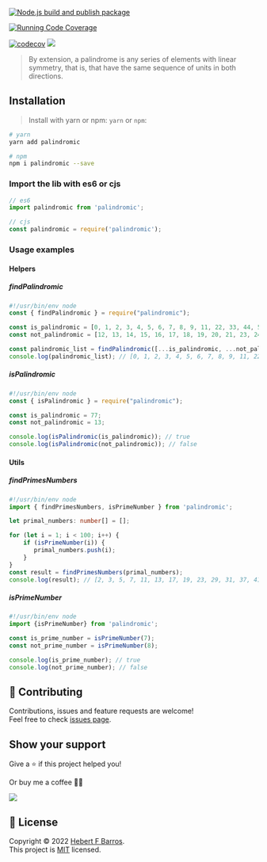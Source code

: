 [![Node.js build and publish package](https://github.com/hebertcisco/palindromic/actions/workflows/npm-publish.yml/badge.svg)](https://github.com/hebertcisco/palindromic/actions/workflows/npm-publish.yml)

[![Running Code Coverage](https://github.com/hebertcisco/palindromic/actions/workflows/coverage.yml/badge.svg)](https://github.com/hebertcisco/palindromic/actions/workflows/coverage.yml)

[![codecov](https://codecov.io/gh/hebertcisco/palindromic/branch/main/graph/badge.svg?token=PQV2NE71P6)](https://codecov.io/gh/hebertcisco/palindromic)
![](https://img.shields.io/badge/Node.js-^10-43853D?style=flat&logo=node.js&logoColor=white)

> By extension, a palindrome is any series of elements with linear symmetry, that is, that have the same sequence of units in both directions.

## Installation

> Install with yarn or npm: `yarn` or `npm`:

```bash
# yarn
yarn add palindromic
```

```bash
# npm
npm i palindromic --save
```

### Import the lib with es6 or cjs

```mjs
// es6
import palindromic from 'palindromic';
```

```cjs
// cjs
const palindromic = require('palindromic');
```

### Usage examples

#### Helpers

##### findPalindromic

```cjs
#!/usr/bin/env node
const { findPalindromic } = require("palindromic");

const is_palindromic = [0, 1, 2, 3, 4, 5, 6, 7, 8, 9, 11, 22, 33, 44, 55, 66, 77, 88, 99];
const not_palindromic = [12, 13, 14, 15, 16, 17, 18, 19, 20, 21, 23, 24, 25, 26, 27, 28];

const palindromic_list = findPalindromic([...is_palindromic, ...not_palindromic]);
console.log(palindromic_list); // [0, 1, 2, 3, 4, 5, 6, 7, 8, 9, 11, 22, 33, 44, 55, 66, 77, 88, 99]
```

##### isPalindromic

```cjs
#!/usr/bin/env node
const { isPalindromic } = require("palindromic");

const is_palindromic = 77;
const not_palindromic = 13;

console.log(isPalindromic(is_palindromic)); // true
console.log(isPalindromic(not_palindromic)); // false
```

#### Utils

##### findPrimesNumbers

```ts
#!/usr/bin/env node
import { findPrimesNumbers, isPrimeNumber } from 'palindromic';

let primal_numbers: number[] = [];

for (let i = 1; i < 100; i++) {
    if (isPrimeNumber(i)) {
       primal_numbers.push(i);
    }
}
const result = findPrimesNumbers(primal_numbers);
console.log(result); // [2, 3, 5, 7, 11, 13, 17, 19, 23, 29, 31, 37, 41, 43, 47, 53, 59, 61, 67, 71, 73, 79, 83, 89, 97]
```

##### isPrimeNumber

```ts
#!/usr/bin/env node
import {isPrimeNumber} from 'palindromic';

const is_prime_number = isPrimeNumber(7);
const not_prime_number = isPrimeNumber(8);

console.log(is_prime_number); // true
console.log(not_prime_number); // false
```

## 🤝 Contributing

Contributions, issues and feature requests are welcome!<br />Feel free to check [issues page](issues).

## Show your support

Give a ⭐️ if this project helped you!

Or buy me a coffee 🙌🏾

<a href="https://www.buymeacoffee.com/hebertcisco">
    <img src="https://img.buymeacoffee.com/button-api/?text=Buy me a coffee&emoji=&slug=hebertcisco&button_colour=FFDD00&font_colour=000000&font_family=Inter&outline_colour=000000&coffee_colour=ffffff" />
</a>

## 📝 License

Copyright © 2022 [Hebert F Barros](https://github.com/hebertcisco).<br />
This project is [MIT](LICENSE) licensed.
